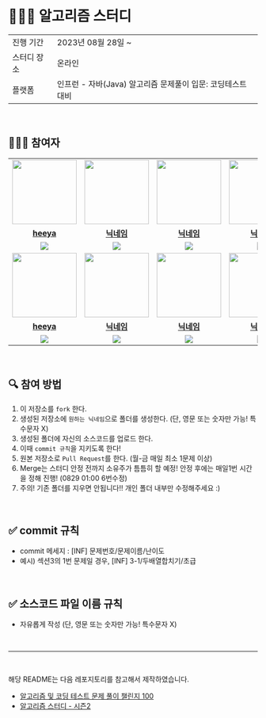 # 👩🏻‍💻 알고리즘 스터디

<table>
  <tr>
    <td>진행 기간</td>
    <td>2023년 08월 28일 ~ </td>
  </tr>
  <tr>
    <td>스터디 장소</td>
    <td>온라인</td>
  </tr>
  <tr>
    <td>플랫폼</td>
    <td>인프런 - 자바(Java) 알고리즘 문제풀이 입문: 코딩테스트 대비</td>
  </tr>
</table>

<br/>

## 🤸🏻‍♀️ 참여자

<table>
 <tr>
    <td align="center"><a href="https://github.com/heeya7"><img src="https://avatars.githubusercontent.com/heeya7" width="130px;" alt=""></a></td>
    <td align="center"><a href="https://github.com/깃헙아이디"><img src="https://avatars.githubusercontent.com/깃헙아이디" width="130px;" alt=""></a></td>
    <td align="center"><a href="https://github.com/깃헙아이디"><img src="https://avatars.githubusercontent.com/깃헙아이디" width="130px;" alt=""></a></td>
    <td align="center"><a href="https://github.com/깃헙아이디"><img src="https://avatars.githubusercontent.com/깃헙아이디" width="130px;" alt=""></a></td>
    <td align="center"><a href="https://github.com/깃헙아이디"><img src="https://avatars.githubusercontent.com/깃헙아이디" width="130px;" alt=""></a></td>
  </tr>
  <tr>
    <td align="center"><a href="https://github.com/heeya7"><b>heeya</b></a></td>
    <td align="center"><a href="https://github.com/깃헙아이디"><b>닉네임</b></a></td>
    <td align="center"><a href="https://github.com/깃헙아이디"><b>닉네임</b></a></td>
    <td align="center"><a href="https://github.com/깃헙아이디"><b>닉네임</b></a></td>
    <td align="center"><a href="https://github.com/깃헙아이디"><b>닉네임</b></a></td>
  </tr>
  <tr> 
    <td align="center"><img src="https://img.shields.io/badge/Java-007396.svg?&style=for-the-badge&logo=Java&logoColor=white"></td>
    <td align="center"><img src="https://img.shields.io/badge/Java-007396?style=for-the-badge&logo=java&logoColor=white"><br/></td>
    <td align="center"><img src="https://img.shields.io/badge/Java-007396?style=for-the-badge&logo=java&logoColor=white"><br/></td>
    <td align="center"><img src="https://img.shields.io/badge/Java-007396?style=for-the-badge&logo=java&logoColor=white"><br/></td>
    <td align="center"><img src="https://img.shields.io/badge/Java-007396?style=for-the-badge&logo=java&logoColor=white"><br/></td>
  </tr>
   <tr>
    <td align="center"><a href="https://github.com/깃헙아이디"><img src="https://avatars.githubusercontent.com/깃헙아이디" width="130px;" alt=""></a></td>
    <td align="center"><a href="https://github.com/깃헙아이디"><img src="https://avatars.githubusercontent.com/깃헙아이디" width="130px;" alt=""></a></td>
    <td align="center"><a href="https://github.com/깃헙아이디"><img src="https://avatars.githubusercontent.com/깃헙아이디" width="130px;" alt=""></a></td>
    <td align="center"><a href="https://github.com/깃헙아이디"><img src="https://avatars.githubusercontent.com/깃헙아이디" width="130px;" alt=""></a></td>
    <td align="center"><a href="https://github.com/깃헙아이디"><img src="https://avatars.githubusercontent.com/깃헙아이디" width="130px;" alt=""></a></td>
  </tr>
  <tr>
    <td align="center"><a href="https://github.com/깃헙아이디"><b>heeya</b></a></td>
    <td align="center"><a href="https://github.com/깃헙아이디"><b>닉네임</b></a></td>
    <td align="center"><a href="https://github.com/깃헙아이디"><b>닉네임</b></a></td>
    <td align="center"><a href="https://github.com/깃헙아이디"><b>닉네임</b></a></td>
    <td align="center"><a href="https://github.com/깃헙아이디"><b>닉네임</b></a></td>
  </tr>
  <tr> 
    <td align="center"><img src="https://img.shields.io/badge/Java-007396.svg?&style=for-the-badge&logo=Java&logoColor=white"></td>
    <td align="center"><img src="https://img.shields.io/badge/Java-007396?style=for-the-badge&logo=java&logoColor=white"><br/></td>
    <td align="center"><img src="https://img.shields.io/badge/Java-007396?style=for-the-badge&logo=java&logoColor=white"><br/></td>
    <td align="center"><img src="https://img.shields.io/badge/Java-007396?style=for-the-badge&logo=java&logoColor=white"><br/></td>
    <td align="center"><img src="https://img.shields.io/badge/Java-007396?style=for-the-badge&logo=java&logoColor=white"><br/></td>
  </tr>
</table>

<br/>

## 🔍 참여 방법
1. 이 저장소를 `fork` 한다.
2. 생성된 저장소에 `원하는 닉네임`으로 폴더를 생성한다. (단, 영문 또는 숫자만 가능! 특수문자 X)
3. 생성된 폴더에 자신의 소스코드를 업로드 한다.
4. 이때 `commit 규칙`을 지키도록 한다!
5. 원본 저장소로 `Pull Request`를 한다. (월-금 매일 최소 1문제 이상)
6. Merge는 스터디 안정 전까지 소유주가 틈틈히 할 예정! 안정 후에는 매일1번 시간을 정해 진행! (0829 01:00 6번수정)
7. 주의! 기존 폴더를 지우면 안됩니다!! 개인 폴더 내부만 수정해주세요 :)

<br/>

## ✅ commit 규칙

* commit 메세지 : [INF] 문제번호/문제이름/난이도
* 예시) 섹션3의 1번 문제일 경우, [INF] 3-1/두배열합치기/초급

<br/>

## ✅ 소스코드 파일 이름 규칙
* 자유롭게 작성 (단, 영문 또는 숫자만 가능! 특수문자 X)

<br/>

---

<br/>

해당 README는 다음 레포지토리를 참고해서 제작하였습니다.

- [알고리즘 및 코딩 테스트 문제 풀이 챌린지 100](https://github.com/ellynhan/challenge100-codingtest-study)
- [알고리즘 스터디 - 시즌2](https://github.com/CodeSquad-2023-BE-Study/Algorithm-Study)
